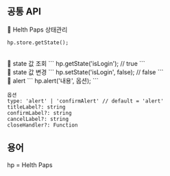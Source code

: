 ## 공통 API
📌 Helth Paps 상태관리
```
hp.store.getState();
```

<br/>
📌 state 값 조회
```
hp.getState('isLogin'); // true
```

<br/>
📌 state 값 변경
```
hp.setState('isLogin', false); // false
```

<br/>
📌 alert 
```
hp.alert('내용', 옵션);
```

```
옵션
type: 'alert' | 'confirmAlert' // default = 'alert'
titleLabel?: string
confirmLabel?: string
cancelLabel?: string
closeHandler?: Function
```

## 용어
hp = Helth Paps

